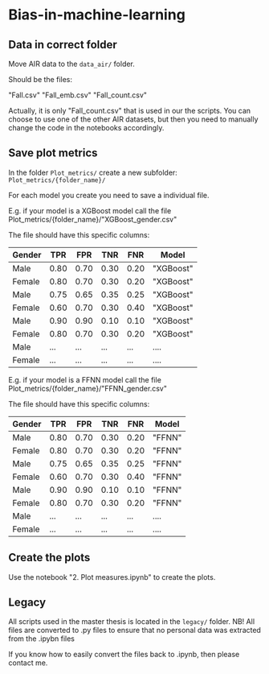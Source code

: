 # Bias-in-machine-learning

## Data in correct folder
Move AIR data to the `data_air/` folder.

Should be the files:

"Fall.csv"
"Fall_emb.csv"
"Fall_count.csv"

Actually, it is only "Fall_count.csv" that is used in our the scripts. You can choose to use one of the other AIR datasets, but then you need to manually change the code in the notebooks accordingly. 

## Save plot metrics

In the folder `Plot_metrics/` create a new subfolder: `Plot_metrics/{folder_name}/`

For each model you create you need to save a individual file.

E.g. if your model is a XGBoost model call the file Plot_metrics/{folder_name}/"XGBoost_gender.csv"

The file should have this specific columns:

| Gender | TPR | FPR | TNR | FNR | Model     |
|--------|-----|-----|-----|-----|-----------|
| Male   | 0.80 | 0.70 | 0.30 | 0.20 | "XGBoost" |
| Female | 0.80 | 0.70 | 0.30 | 0.20 | "XGBoost" |
| Male   | 0.75 | 0.65 | 0.35 | 0.25 | "XGBoost" |
| Female | 0.60 | 0.70 | 0.30 | 0.40 | "XGBoost" |
| Male   | 0.90 | 0.90 | 0.10 | 0.10 | "XGBoost" |
| Female | 0.80 | 0.70 | 0.30 | 0.20 | "XGBoost" |
| Male   | ...  | ...  | ...  | ...  | ....   |
| Female | ...  | ...  | ...  | ...  | ....   |


E.g. if your model is a FFNN model call the file Plot_metrics/{folder_name}/"FFNN_gender.csv"

The file should have this specific columns:

| Gender | TPR | FPR | TNR | FNR | Model     |
|--------|-----|-----|-----|-----|-----------|
| Male   | 0.80 | 0.70 | 0.30 | 0.20 | "FFNN" |
| Female | 0.80 | 0.70 | 0.30 | 0.20 | "FFNN" |
| Male   | 0.75 | 0.65 | 0.35 | 0.25 | "FFNN" |
| Female | 0.60 | 0.70 | 0.30 | 0.40 | "FFNN" |
| Male   | 0.90 | 0.90 | 0.10 | 0.10 | "FFNN" |
| Female | 0.80 | 0.70 | 0.30 | 0.20 | "FFNN" |
| Male   | ...  | ...  | ...  | ...  | ....   |
| Female | ...  | ...  | ...  | ...  | ....   |



## Create the plots
Use the notebook "2. Plot measures.ipynb" to create the plots. 


## Legacy
All scripts used in the master thesis is located in the `legacy/` folder.
NB! All files are converted to .py files to ensure that no personal data was extracted from the .ipybn files

If you know how to easily convert the files back to .ipynb, then please contact me. 






